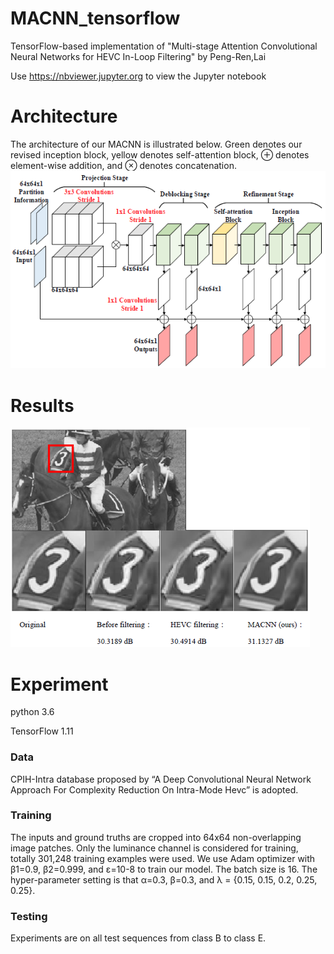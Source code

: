 # MACNN_tensorflow
TensorFlow-based implementation of "Multi-stage Attention Convolutional Neural Networks for HEVC In-Loop Filtering" by Peng-Ren,Lai

Use https://nbviewer.jupyter.org to view the Jupyter notebook

# Architecture
The architecture of our MACNN is illustrated below. Green denotes our revised inception block, yellow denotes self-attention block, ⊕ denotes element-wise addition, and ⊗ denotes concatenation.
![architecture](MACNN_architecture.PNG)

# Results
![visual result](visual_result.PNG)


# Experiment

python 3.6

TensorFlow 1.11

### Data

CPIH-Intra database proposed by “A Deep Convolutional Neural Network Approach For Complexity Reduction On Intra-Mode Hevc” is adopted.

### Training

The inputs and ground truths are cropped into 64x64 non-overlapping image patches. Only the luminance channel is considered for training, totally 301,248 training examples were used. We use Adam optimizer with β1=0.9, β2=0.999, and ε=10-8 to train our model. The batch size is 16. The hyper-parameter setting is that α=0.3, β=0.3, and λ = {0.15, 0.15, 0.2, 0.25, 0.25}.

### Testing

Experiments are on all test sequences from class B to class E.

